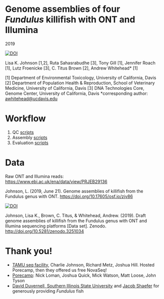 Genome assemblies of four *Fundulus* killifish with ONT and Illumina
===

2019

[![DOI](https://zenodo.org/badge/110296617.svg)](https://zenodo.org/badge/latestdoi/110296617)

Lisa K. Johnson [1,2], Ruta Sahasrabudhe [3], Tony Gill [1], Jennifer Roach [1], Lutz Froenicke [3], C. Titus Brown [2], Andrew Whitehead* [1]

[1] Department of Environmental Toxicology, University of California, Davis
[2] Department of Population Health & Reproduction, School of Veterinary Medicine, University of California, Davis
[3] DNA Technologies Core, Genome Center, University of California, Davis
*corresponding author: awhitehead@ucdavis.edu

# Workflow

1. QC [scripts](https://github.com/johnsolk/ONT_Illumina_genome_assembly/tree/master/scripts/1_qc)
2. Assembly [scripts](https://github.com/johnsolk/ONT_Illumina_genome_assembly/tree/master/scripts/2_assembly)
3. Evaluation [scripts](https://github.com/johnsolk/ONT_Illumina_genome_assembly/tree/master/scripts/3_evaluation)

# Data

Raw ONT and Illumina reads: https://www.ebi.ac.uk/ena/data/view/PRJEB29136

Johnson, L. (2019, June 21). Genome assemblies of killifish from the Fundulus genus with ONT. https://doi.org/10.17605/osf.io/zjv86

[![DOI](https://zenodo.org/badge/DOI/10.5281/zenodo.3251034.svg)](https://doi.org/10.5281/zenodo.3251034)

Johnson, Lisa K., Brown, C. Titus, & Whitehead, Andrew. (2019). Draft genome assemblies of killifish from the Fundulus genus with ONT and Illumina sequencing platforms [Data set]. Zenodo. http://doi.org/10.5281/zenodo.3251034


# Thank you!

* [TAMU seq facility](http://www.txgen.tamu.edu/), Charlie Johnson, Richard Metz, Joshua Hill. Hosted Porecamp, then they offered us free NovaSeq!
* [Porecamp](http://www.txgen.tamu.edu/porecamp_usa/): Nick Loman, Joshua Quick, Mick Watson, Matt Loose, John Tyson
* [David Duvernell, Southern Illinois State University](http://www.siue.edu/~dduvern/) and [Jacob Shaefer](http://ichthyology.usm.edu/) for generously providing *Fundulus* fish
